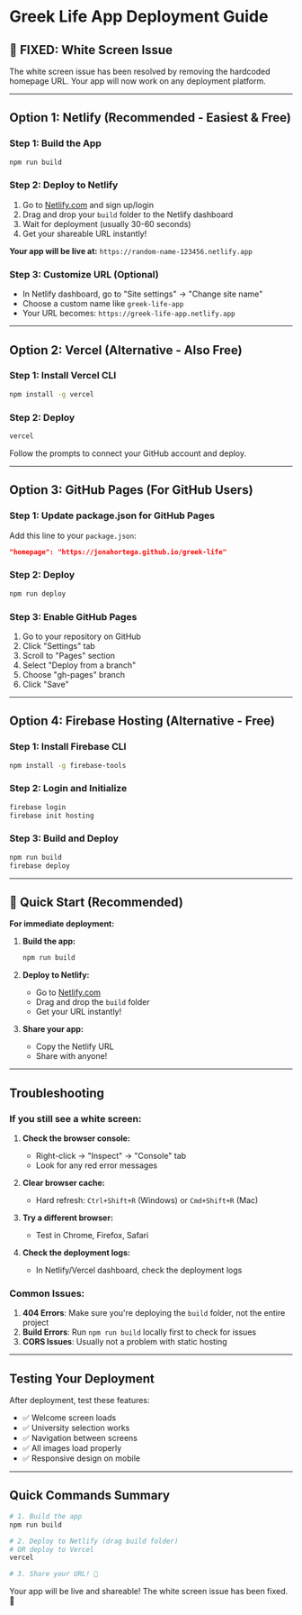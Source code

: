 # Greek Life App Deployment Guide

## 🚨 **FIXED: White Screen Issue**

The white screen issue has been resolved by removing the hardcoded homepage URL. Your app will now work on any deployment platform.

---

## Option 1: Netlify (Recommended - Easiest & Free)

### Step 1: Build the App
```bash
npm run build
```

### Step 2: Deploy to Netlify
1. Go to [Netlify.com](https://netlify.com) and sign up/login
2. Drag and drop your `build` folder to the Netlify dashboard
3. Wait for deployment (usually 30-60 seconds)
4. Get your shareable URL instantly!

**Your app will be live at:** `https://random-name-123456.netlify.app`

### Step 3: Customize URL (Optional)
- In Netlify dashboard, go to "Site settings" → "Change site name"
- Choose a custom name like `greek-life-app`
- Your URL becomes: `https://greek-life-app.netlify.app`

---

## Option 2: Vercel (Alternative - Also Free)

### Step 1: Install Vercel CLI
```bash
npm install -g vercel
```

### Step 2: Deploy
```bash
vercel
```

Follow the prompts to connect your GitHub account and deploy.

---

## Option 3: GitHub Pages (For GitHub Users)

### Step 1: Update package.json for GitHub Pages
Add this line to your `package.json`:
```json
"homepage": "https://jonahortega.github.io/greek-life"
```

### Step 2: Deploy
```bash
npm run deploy
```

### Step 3: Enable GitHub Pages
1. Go to your repository on GitHub
2. Click "Settings" tab
3. Scroll to "Pages" section
4. Select "Deploy from a branch"
5. Choose "gh-pages" branch
6. Click "Save"

---

## Option 4: Firebase Hosting (Alternative - Free)

### Step 1: Install Firebase CLI
```bash
npm install -g firebase-tools
```

### Step 2: Login and Initialize
```bash
firebase login
firebase init hosting
```

### Step 3: Build and Deploy
```bash
npm run build
firebase deploy
```

---

## 🎯 **Quick Start (Recommended)**

**For immediate deployment:**

1. **Build the app:**
   ```bash
   npm run build
   ```

2. **Deploy to Netlify:**
   - Go to [Netlify.com](https://netlify.com)
   - Drag and drop the `build` folder
   - Get your URL instantly!

3. **Share your app:**
   - Copy the Netlify URL
   - Share with anyone!

---

## Troubleshooting

### If you still see a white screen:

1. **Check the browser console:**
   - Right-click → "Inspect" → "Console" tab
   - Look for any red error messages

2. **Clear browser cache:**
   - Hard refresh: `Ctrl+Shift+R` (Windows) or `Cmd+Shift+R` (Mac)

3. **Try a different browser:**
   - Test in Chrome, Firefox, Safari

4. **Check the deployment logs:**
   - In Netlify/Vercel dashboard, check the deployment logs

### Common Issues:

1. **404 Errors**: Make sure you're deploying the `build` folder, not the entire project
2. **Build Errors**: Run `npm run build` locally first to check for issues
3. **CORS Issues**: Usually not a problem with static hosting

---

## Testing Your Deployment

After deployment, test these features:
- ✅ Welcome screen loads
- ✅ University selection works
- ✅ Navigation between screens
- ✅ All images load properly
- ✅ Responsive design on mobile

---

## Quick Commands Summary

```bash
# 1. Build the app
npm run build

# 2. Deploy to Netlify (drag build folder)
# OR deploy to Vercel
vercel

# 3. Share your URL! 🎉
```

Your app will be live and shareable! The white screen issue has been fixed. 🚀 